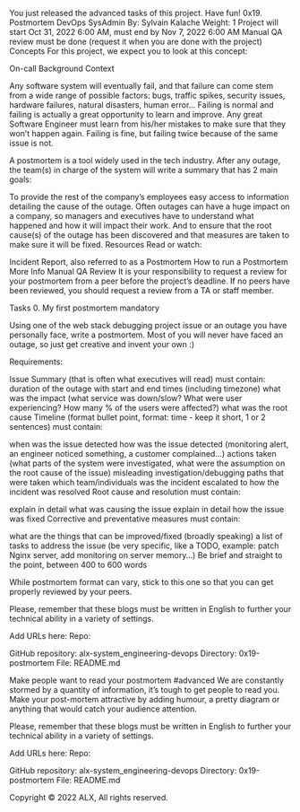 You just released the advanced tasks of this project. Have fun! 0x19. Postmortem DevOps SysAdmin By: Sylvain Kalache Weight: 1 Project will start Oct 31, 2022 6:00 AM, must end by Nov 7, 2022 6:00 AM Manual QA review must be done (request it when you are done with the project) Concepts For this project, we expect you to look at this concept:

On-call Background Context

Any software system will eventually fail, and that failure can come stem from a wide range of possible factors: bugs, traffic spikes, security issues, hardware failures, natural disasters, human error… Failing is normal and failing is actually a great opportunity to learn and improve. Any great Software Engineer must learn from his/her mistakes to make sure that they won’t happen again. Failing is fine, but failing twice because of the same issue is not.

A postmortem is a tool widely used in the tech industry. After any outage, the team(s) in charge of the system will write a summary that has 2 main goals:

To provide the rest of the company’s employees easy access to information detailing the cause of the outage. Often outages can have a huge impact on a company, so managers and executives have to understand what happened and how it will impact their work. And to ensure that the root cause(s) of the outage has been discovered and that measures are taken to make sure it will be fixed. Resources Read or watch:

Incident Report, also referred to as a Postmortem How to run a Postmortem More Info Manual QA Review It is your responsibility to request a review for your postmortem from a peer before the project’s deadline. If no peers have been reviewed, you should request a review from a TA or staff member.

Tasks 0. My first postmortem mandatory

Using one of the web stack debugging project issue or an outage you have personally face, write a postmortem. Most of you will never have faced an outage, so just get creative and invent your own :)

Requirements:

Issue Summary (that is often what executives will read) must contain: duration of the outage with start and end times (including timezone) what was the impact (what service was down/slow? What were user experiencing? How many % of the users were affected?) what was the root cause Timeline (format bullet point, format: time - keep it short, 1 or 2 sentences) must contain:

when was the issue detected how was the issue detected (monitoring alert, an engineer noticed something, a customer complained…) actions taken (what parts of the system were investigated, what were the assumption on the root cause of the issue) misleading investigation/debugging paths that were taken which team/individuals was the incident escalated to how the incident was resolved Root cause and resolution must contain:

explain in detail what was causing the issue explain in detail how the issue was fixed Corrective and preventative measures must contain:

what are the things that can be improved/fixed (broadly speaking) a list of tasks to address the issue (be very specific, like a TODO, example: patch Nginx server, add monitoring on server memory…) Be brief and straight to the point, between 400 to 600 words

While postmortem format can vary, stick to this one so that you can get properly reviewed by your peers.

Please, remember that these blogs must be written in English to further your technical ability in a variety of settings.

Add URLs here: Repo:

GitHub repository: alx-system_engineering-devops Directory: 0x19-postmortem File: README.md

Make people want to read your postmortem #advanced We are constantly stormed by a quantity of information, it’s tough to get people to read you.
Make your post-mortem attractive by adding humour, a pretty diagram or anything that would catch your audience attention.

Please, remember that these blogs must be written in English to further your technical ability in a variety of settings.

Add URLs here: Repo:

GitHub repository: alx-system_engineering-devops Directory: 0x19-postmortem File: README.md

Copyright © 2022 ALX, All rights reserved.
